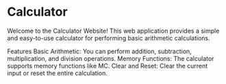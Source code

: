 # Calculator
Welcome to the Calculator Website! This web application provides a simple and easy-to-use calculator for performing basic arithmetic calculations.

Features
Basic Arithmetic: You can perform addition, subtraction, multiplication, and division operations.
Memory Functions: The calculator supports memory functions like MC.
Clear and Reset: Clear the current input or reset the entire calculation.
